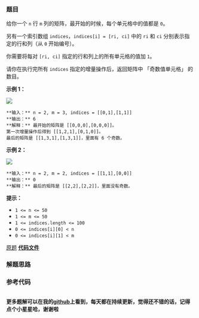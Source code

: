 ### 题目
给你一个 `n` 行 `m` 列的矩阵，最开始的时候，每个单元格中的值都是 `0`。

另有一个索引数组 `indices`，`indices[i] = [ri, ci]` 中的 `ri` 和 `ci` 分别表示指定的行和列（从 `0`
开始编号）。

你需要将每对 `[ri, ci]` 指定的行和列上的所有单元格的值加 `1`。

请你在执行完所有 `indices` 指定的增量操作后，返回矩阵中 「奇数值单元格」 的数目。



**示例 1：**

![](https://assets.leetcode-cn.com/aliyun-lc-upload/uploads/2019/11/06/e1.png)

    
    
    **输入：** n = 2, m = 3, indices = [[0,1],[1,1]]
    **输出：** 6
    **解释：** 最开始的矩阵是 [[0,0,0],[0,0,0]]。
    第一次增量操作后得到 [[1,2,1],[0,1,0]]。
    最后的矩阵是 [[1,3,1],[1,3,1]]，里面有 6 个奇数。
    

**示例 2：**

![](https://assets.leetcode-cn.com/aliyun-lc-upload/uploads/2019/11/06/e2.png)

    
    
    **输入：** n = 2, m = 2, indices = [[1,1],[0,0]]
    **输出：** 0
    **解释：** 最后的矩阵是 [[2,2],[2,2]]，里面没有奇数。
    



**提示：**

  * `1 <= n <= 50`
  * `1 <= m <= 50`
  * `1 <= indices.length <= 100`
  * `0 <= indices[i][0] < n`
  * `0 <= indices[i][1] < m`

[原题](https://leetcode-cn.com/problems/cells-with-odd-values-in-a-matrix/)    **[代码文件]()**


### 解题思路




### 参考代码

```go


```




**更多题解可以在我的[github](https://github.com/LZH139/leetcode_Go)上看到，每天都在持续更新，觉得还不错的话，记得点个小星星哈，谢谢啦**
